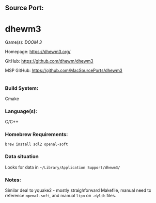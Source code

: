## Source Port:
# dhewm3

Game(s): *DOOM 3*

Homepage: https://dhewm3.org/

GitHub: https://github.com/dhewm/dhewm3

MSP GitHub: https://github.com/MacSourcePorts/dhewm3

#
### Build System: 
Cmake

### Language(s):
C/C++

### Homebrew Requirements:

```
brew install sdl2 openal-soft
```
### Data situation
Looks for data in `~/Library/Application Support/dhewm3/`

### Notes:
Similar deal to yquake2 - mostly straighforward Makefile, manual need to reference `openal-soft`, and manual `lipo` on `.dylib` files. 